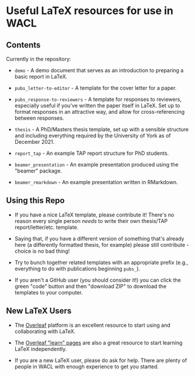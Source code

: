 # Useful LaTeX resources for use in WACL

## Contents

Currently in the repository:

* `demo` - A demo document that serves as an introduction to preparing a basic report in LaTeX.

* `pubs_letter-to-editor` - A template for the cover letter for a paper.

* `pubs_response-to-reviewers` - A template for responses to reviewers, especially useful if you've written the paper itself in LaTeX. Set up to format responses in an attractive way, and allow for cross-referencing between responses.

* `thesis` - A PhD/Masters thesis template, set up with a sensible structure and including everything required by the University of York as of December 2021.

* `report_tap` - An example TAP report structure for PhD students.

* `beamer_presentation` - An example presentation produced using the "beamer" package.
* `beamer_rmarkdown` - An example presentation written in RMarkdown.

## Using this Repo

* If you have a nice LaTeX template, please contribute it! There's no reason every single person _needs_ to write their own thesis/TAP report/letter/etc. template.

* Saying that, if you have a different version of something that's already here (a differently formatted thesis, for example) please still contribute - choice is no bad thing!

* Try to bunch together related templates with an appropriate prefix (e.g., everything to do with publications beginning `pubs_`).

* If you aren't a GitHub user (you should consider it!) you can click the green "code" button and then "download ZIP" to download the templates to your computer.

## New LaTeX Users

* The [Overleaf](https://www.overleaf.com/) platform is an excellent resource to start using and collaborating with LaTeX.

* The [Overleaf "learn" pages](https://www.overleaf.com/learn) are also a great resource to start learning LaTeX independently.

* If you are a new LaTeX user, please do ask for help. There are plenty of people in WACL with enough experience to get you started.
